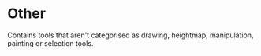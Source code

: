 # Other

Contains tools that aren't categorised as drawing, heightmap, manipulation, painting or selection tools.